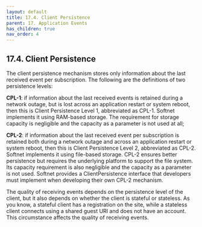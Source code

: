 ```yaml
---
layout: default
title: 17.4. Client Persistence
parent: 17. Application Events
has_children: true
nav_order: 4
---
```


## 17.4. Client Persistence

The client persistence mechanism stores only information about the last received event per subscription. The following are the definitions of two persistence levels:  

**CPL-1**: if information about the last received events is retained during a network outage, but is lost across an application restart or system reboot, then this is Client Persistence Level 1, abbreviated as CPL-1. Softnet implements it using RAM-based storage. The requirement for storage capacity is negligible and the capacity as a parameter is not used at all;  

**CPL-2**: if information about the last received event per subscription is retained both during a network outage and across an application restart or system reboot, then this is Client Persistence Level 2, abbreviated as CPL-2. Softnet implements it using file-based storage. CPL-2 ensures better persistence but requires the underlying platform to support the file system. Its capacity requirement is also negligible and the capacity as a parameter is not used. Softnet provides a <span class="datatype">ClientPersistence</span> interface that developers must implement when developing their own CPL-2 mechanism.  

The quality of receiving events depends on the persistence level of the client, but it also depends on whether the client is stateful or stateless. As you know, a stateful client has a registration on the site, while a stateless client connects using a shared guest URI and does not have an account. This circumstance affects the quality of receiving events.
